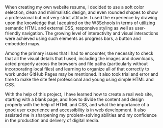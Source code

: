 When creating my own website resume, I decided to use a soft color selection, clean and minimalistic design, and even rounded shapes to show a professional but not very strict attitude. I used the experience by drawing upon the knowledge that I acquired on the W3Schools in terms of utilizing semantic HTML and external CSS, responsive styling as well as user-friendly navigation. The growing level of interactivity and visual interactions were achieved using such elements as progress bars, a button and embedded maps.

Among the primary issues that I had to encounter, the necessity to check that all the visual details that I used, including the images and downloads, acted properly across the browsers and file paths (particularly without incorporating local files) and learning to organize all of that correctly to work under GitHub Pages may be mentioned. It also took trial and error and time to make the site feel professional and young using simple HTML and CSS.

With the help of this project, I have learned how to create a real web site, starting with a blank page, and how to divide the content and design properly with the help of HTML and CSS, and what the importance of a good user experience and accessibility is in web development. It also assisted me in sharpening my problem-solving abilities and my confidence in the production and delivery of digital media.
